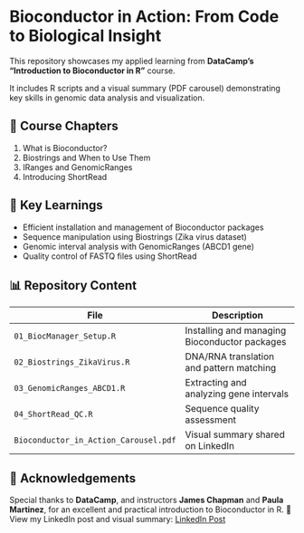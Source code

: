 # Bioconductor in Action: From Code to Biological Insight

This repository showcases my applied learning from **DataCamp’s “Introduction to Bioconductor in R”** course.

It includes R scripts and a visual summary (PDF carousel) demonstrating key skills in genomic data analysis and visualization.

## 🔬 Course Chapters
1. What is Bioconductor?
2. Biostrings and When to Use Them
3. IRanges and GenomicRanges
4. Introducing ShortRead

## 🧠 Key Learnings
- Efficient installation and management of Bioconductor packages  
- Sequence manipulation using Biostrings (Zika virus dataset)  
- Genomic interval analysis with GenomicRanges (ABCD1 gene)  
- Quality control of FASTQ files using ShortRead  

## 📊 Repository Content
| File | Description |
|------|--------------|
| `01_BiocManager_Setup.R` | Installing and managing Bioconductor packages |
| `02_Biostrings_ZikaVirus.R` | DNA/RNA translation and pattern matching |
| `03_GenomicRanges_ABCD1.R` | Extracting and analyzing gene intervals |
| `04_ShortRead_QC.R` | Sequence quality assessment |
| `Bioconductor_in_Action_Carousel.pdf` | Visual summary shared on LinkedIn |

## 🙏 Acknowledgements
Special thanks to **DataCamp**, and instructors **James Chapman** and **Paula Martinez**, for an excellent and practical introduction to Bioconductor in R.
🔗 View my LinkedIn post and visual summary:
[LinkedIn Post](https://www.linkedin.com/posts/md-abrar-faiyaj-559246381_bioconductor-in-action-from-code-to-biological-activity-7384822574536642560-F6cL?utm_source=share&utm_medium=member_desktop&rcm=ACoAAF4vl5UBfOLNKWStdhZA9RK9R9Bgjm94pUU)

